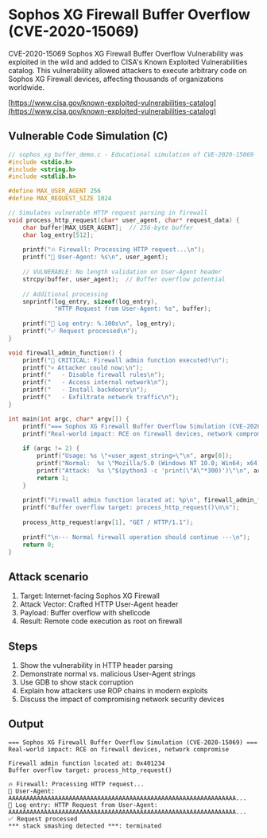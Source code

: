 # Sophos XG Firewall Buffer Overflow (CVE-2020-15069)

CVE-2020-15069 Sophos XG Firewall Buffer Overflow Vulnerability was exploited in the wild
and added to CISA's Known Exploited Vulnerabilities catalog. This vulnerability allowed 
attackers to execute arbitrary code on Sophos XG Firewall devices, affecting thousands of
organizations worldwide.

[https://www.cisa.gov/known-exploited-vulnerabilities-catalog](https://www.cisa.gov/known-exploited-vulnerabilities-catalog)

## Vulnerable Code Simulation (C)
```c
// sophos_xg_buffer_demo.c - Educational simulation of CVE-2020-15069
#include <stdio.h>
#include <string.h>
#include <stdlib.h>

#define MAX_USER_AGENT 256
#define MAX_REQUEST_SIZE 1024

// Simulates vulnerable HTTP request parsing in firewall
void process_http_request(char* user_agent, char* request_data) {
    char buffer[MAX_USER_AGENT];  // 256-byte buffer
    char log_entry[512];
    
    printf("🔥 Firewall: Processing HTTP request...\n");
    printf("📡 User-Agent: %s\n", user_agent);
    
    // VULNERABLE: No length validation on User-Agent header
    strcpy(buffer, user_agent);  // Buffer overflow potential
    
    // Additional processing
    snprintf(log_entry, sizeof(log_entry), 
             "HTTP Request from User-Agent: %s", buffer);
    
    printf("📝 Log entry: %.100s\n", log_entry);
    printf("✅ Request processed\n");
}

void firewall_admin_function() {
    printf("🎯 CRITICAL: Firewall admin function executed!\n");
    printf("💀 Attacker could now:\n");
    printf("   - Disable firewall rules\n");
    printf("   - Access internal network\n");
    printf("   - Install backdoors\n");
    printf("   - Exfiltrate network traffic\n");
}

int main(int argc, char* argv[]) {
    printf("=== Sophos XG Firewall Buffer Overflow Simulation (CVE-2020-15069) ===\n");
    printf("Real-world impact: RCE on firewall devices, network compromise\n\n");
    
    if (argc != 2) {
        printf("Usage: %s \"<user_agent_string>\"\n", argv[0]);
        printf("Normal:  %s \"Mozilla/5.0 (Windows NT 10.0; Win64; x64)\"\n", argv[0]);
        printf("Attack:  %s \"$(python3 -c 'print(\"A\"*300)')\"\n", argv[0]);
        return 1;
    }
    
    printf("Firewall admin function located at: %p\n", firewall_admin_function);
    printf("Buffer overflow target: process_http_request()\n\n");
    
    process_http_request(argv[1], "GET / HTTP/1.1");
    
    printf("\n--- Normal firewall operation should continue ---\n");
    return 0;
}
```

## Attack scenario
1. Target: Internet-facing Sophos XG Firewall
2. Attack Vector: Crafted HTTP User-Agent header
3. Payload: Buffer overflow with shellcode
4. Result: Remote code execution as root on firewall

## Steps
1. Show the vulnerability in HTTP header parsing
2. Demonstrate normal vs. malicious User-Agent strings
3. Use GDB to show stack corruption
4. Explain how attackers use ROP chains in modern exploits
5. Discuss the impact of compromising network security devices

## Output
```shell
=== Sophos XG Firewall Buffer Overflow Simulation (CVE-2020-15069) ===
Real-world impact: RCE on firewall devices, network compromise

Firewall admin function located at: 0x401234
Buffer overflow target: process_http_request()

🔥 Firewall: Processing HTTP request...
📡 User-Agent: AAAAAAAAAAAAAAAAAAAAAAAAAAAAAAAAAAAAAAAAAAAAAAAAAAAAAAAAAAAAAAAA...
📝 Log entry: HTTP Request from User-Agent: AAAAAAAAAAAAAAAAAAAAAAAAAAAAAAAAAAAAAAAAAAAAAAAAAAAAAAAAAAAAAAAA...
✅ Request processed
*** stack smashing detected ***: terminated
```
